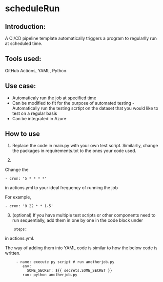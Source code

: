 # scheduleRun

## Introduction: 
A CI/CD pipeline template automatically triggers a program to regularlly run at scheduled time.


## Tools used: 
GitHub Actions, YAML, Python


## Use case: 
* Automaticaly run the job at specified time
* Can be modified to fit for the purpose of automated testing - Automatically run the testing scrtipt on the dataset that you would like to test on a regular basis
* Can be integrated in Azure

## How to use
1. Replace the code in main.py with your own test script. Similarlly, change the packages in requirements.txt to the ones your code used.

2.
Change the
```
- cron: '5 * * * *'
```
in actions.yml to your ideal frequency of running the job

For example,
```
- cron: '0 22 * * 1-5' 
```

3. (optional) If you have multiple test scripts or other components need to run sequentially, add them in one by one in the code block under 
```
    steps:
```
in actions.yml.

The way of adding them into YAML code is similar to how the below code is written.

```
     - name: execute py script # run anotherjob.py
        env:
          SOME_SECRET: ${{ secrets.SOME_SECRET }}
        run: python anotherjob.py
```
